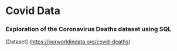 # Covid Data

### Exploration of the Coronavirus Deaths dataset using SQL




[Dataset] (https://ourworldindata.org/covid-deaths)
